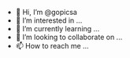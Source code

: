 - 👋 Hi, I’m @gopicsa
- 👀 I’m interested in ...
- 🌱 I’m currently learning ...
- 💞️ I’m looking to collaborate on ...
- 📫 How to reach me ...

<!---
gopicsa/gopicsa is a ✨ special ✨ repository because its `README.md` (this file) appears on your GitHub profile.
You can click the Preview link to take a look at your changes.
--->

